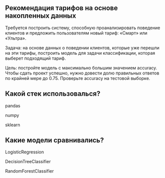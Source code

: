 
## Рекомендация тарифов на основе накопленных данных
Требуется построить систему, способную проанализировать поведение клиентов и предложить пользователям новый тариф: «Смарт» или «Ультра».

Задача: на основе данных о поведении клиентов, которые уже перешли на эти тарифы, построить модель для задачи классификации, которая выберет подходящий тариф.

Цель: постройте модель с максимально большим значением accuracy. Чтобы сдать проект успешно, нужно довести долю правильных ответов по крайней мере до 0.75. Проверьте accuracy на тестовой выборке.
## Какой стек использовалься?
pandas

numpy

sklearn
## Какие модели сравнивались?
LogisticRegression

DecisionTreeClassifier

RandomForestClassifier
